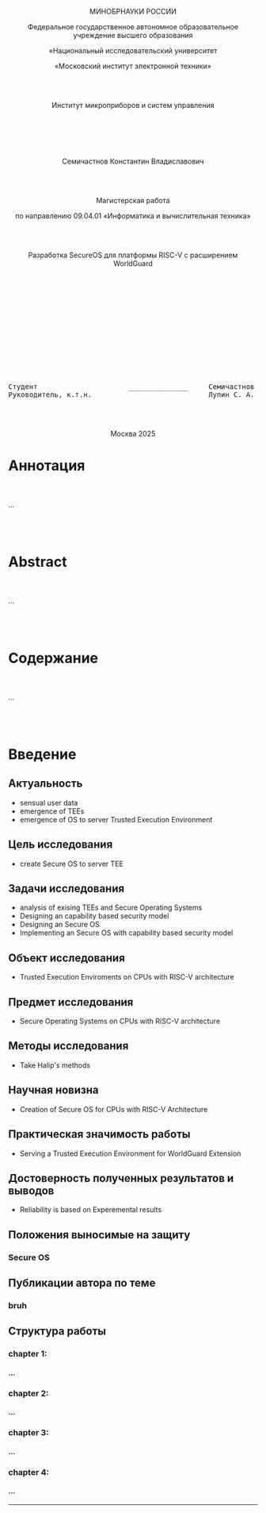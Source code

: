 
<p style="text-align: center;">МИНОБРНАУКИ РОССИИ</p>
<p style="text-align: center;">Федеральное государственное автономное образовательное учреждение высшего образования</p>
<p style="text-align: center;">«Национальный исследовательский университет</p>
<p style="text-align: center;">«Московский институт электронной техники»</p>
<br></br>
<p style="text-align: center;">Институт микроприборов и систем управления</p>
<br></br>
<br></br>
<p style="text-align: center;">Семичастнов Константин Владиславович</p>
<br></br>
<p style="text-align: center;">Магистерская работа</p>
<p style="text-align: center;">по направлению 09.04.01 «Информатика и вычислительная техника»</p>
<br></br>
<p style="text-align: center;">Разработка SecureOS для платформы RISC-V с расширением WorldGuard</p>
<br></br>
<br></br>
<br></br>
<br></br>
<br></br>
<br></br>
<pre>
Студент                      ______________     Семичастнов К. В.
Руководитель, к.т.н.         ______________     Лупин С. А.
</pre>
<br></br>
<p style="text-align: center;">Москва 2025</p>

<div style="page-break-after: always;"></div>

# Аннотация
<br></br>
...
<br></br>
<br></br>

# Abstract
<br></br>
...
<br></br>
<br></br>
<div style="page-break-after: always;"></div>

# Содержание
<br></br>
...
<br></br>
<br></br>
<div style="page-break-after: always;"></div>

# Введение
 ## Актуальность
  - sensual user data
  - emergence of TEEs
  - emergence of OS to server Trusted Execution Environment
 ## Цель исследования
  - create Secure OS to server TEE
 ## Задачи исследования
  - analysis of exising TEEs and Secure Operating Systems
  - Designing an capability based security model
  - Designing an Secure OS
  - Implementing an Secure OS with capability based security model
 ## Объект исследования
  - Trusted Execution Enviroments on CPUs with RISC-V architecture
 ## Предмет исследования
  - Secure Operating Systems on CPUs with RISC-V architecture
 ## Методы исследования
  - Take Halip's methods
 ## Научная новизна
  - Creation of Secure OS for CPUs with RISC-V Architecture
 ## Практическая значимость работы
  - Serving a Trusted Execution Environment for WorldGuard Extension
 ## Достоверность полученных результатов и выводов
  - Reliability is based on Experemental results
 ## Положения выносимые на защиту
  ### Secure OS
 ## Публикации автора по теме
  ### bruh
 ## Структура работы
  ### chapter 1:
   #### ...
  ### chapter 2:
   #### ...
  ### chapter 3:
   #### ...
  ### chapter 4:
   #### ...

---

